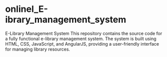 # onlinel_E-ibrary_management_system
E-Library Management System This repository contains the source code for a fully functional e-library management system. The system is built using HTML, CSS, JavaScript, and AngularJS, providing a user-friendly interface for managing library resources.
